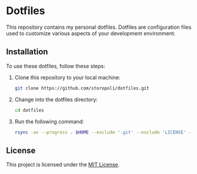 # Dotfiles

This repository contains my personal dotfiles. Dotfiles are configuration files used to customize various aspects of your development environment.

## Installation

To use these dotfiles, follow these steps:

1. Clone this repository to your local machine:

    ```bash
    git clone https://github.com/storopoli/dotfiles.git
    ```

1. Change into the dotfiles directory:

    ```bash
    cd dotfiles
    ```

3. Run the following command:

    ```bash
    rsync -av --progress . $HOME --exclude '.git' --exclude 'LICENSE' --exclude 'README.md'
    ```

## License

This project is licensed under the [MIT License](LICENSE).
